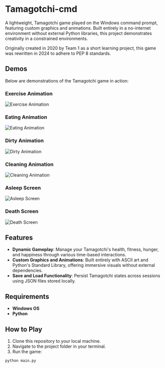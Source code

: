 # Tamagotchi-cmd
A lightweight, Tamagotchi game played on the Windows command prompt, featuring custom graphics and animations. Built entirely in a no-internet environment without external Python libraries, this project demonstrates creativity in a constrained environments.

Originally created in 2020 by Team 1 as a short learning project, this game was rewritten in 2024 to adhere to PEP 8 standards.

## **Demos**

Below are demonstrations of the Tamagotchi game in action:

### **Exercise Animation**
![Exercise Animation](DEMO/exercise.gif)

### **Eating Animation**
![Eating Animation](DEMO/eating.gif)

### **Dirty Animation**
![Dirty Animation](DEMO/dirty.gif)

### **Cleaning Animation**
![Cleaning Animation](DEMO/cleaning.gif)

### **Asleep Screen**
![Asleep Screen](DEMO/asleep.png)

### **Death Screen**
![Death Screen](DEMO/death.png)

## Features
- **Dynamic Gameplay**: Manage your Tamagotchi's health, fitness, hunger, and happiness through various time-based interactions.
- **Custom Graphics and Animations**: Built entirely with ASCII art and Python's Standard Library, offering immersive visuals without external dependencies.
- **Save and Load Functionality**: Persist Tamagotchi states across sessions using JSON files stored locally.

## Requirements
- **Windows OS**
- **Python**

## How to Play
1. Clone this repository to your local machine.
2. Navigate to the project folder in your terminal.
3. Run the game:
```
python main.py
```
